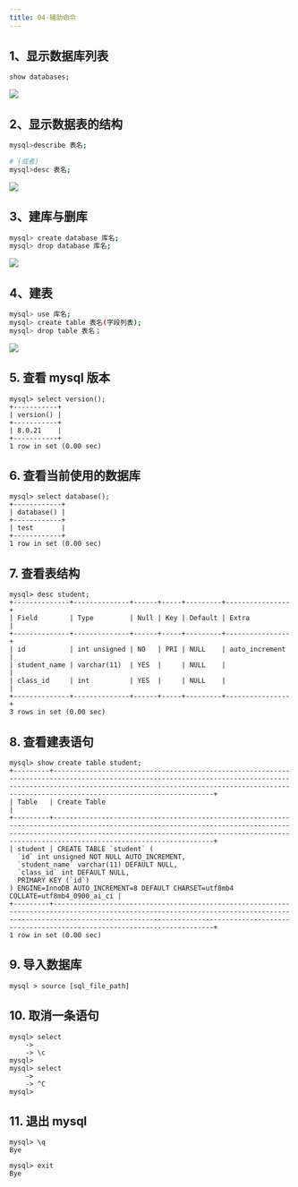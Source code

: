 ```yaml
---
title: 04-辅助命令
---
```


## 1、显示数据库列表

```bash
show databases;
```

![](http://s3.airtlab.com/mysql/20220522215927.png)

## 2、显示数据表的结构

```bash
mysql>describe 表名;

# (或者)
mysql>desc 表名;
```

![](http://s3.airtlab.com/mysql/20220522220033.png)

## 3、建库与删库

```bash
mysql> create database 库名;
mysql> drop database 库名;
```

![](http://s3.airtlab.com/mysql/20220522220055.png)

## 4、建表

```bash
mysql> use 库名;
mysql> create table 表名(字段列表);
mysql> drop table 表名；
```

![](http://s3.airtlab.com/mysql/20220522220206.png)

## 5. 查看 mysql 版本

    mysql> select version();
    +-----------+
    | version() |
    +-----------+
    | 8.0.21    |
    +-----------+
    1 row in set (0.00 sec)

## 6. 查看当前使用的数据库

    mysql> select database();
    +------------+
    | database() |
    +------------+
    | test       |
    +------------+
    1 row in set (0.00 sec)

## 7. 查看表结构

    mysql> desc student;
    +--------------+--------------+------+-----+---------+----------------+
    | Field        | Type         | Null | Key | Default | Extra          |
    +--------------+--------------+------+-----+---------+----------------+
    | id           | int unsigned | NO   | PRI | NULL    | auto_increment |
    | student_name | varchar(11)  | YES  |     | NULL    |                |
    | class_id     | int          | YES  |     | NULL    |                |
    +--------------+--------------+------+-----+---------+----------------+
    3 rows in set (0.00 sec)

## 8. 查看建表语句

    mysql> show create table student;
    +---------+----------------------------------------------------------------------------------------------------------------------------------------------------------------------------------------------------------------------------------------------------------+
    | Table   | Create Table                                                                                                                                                                                                                                             |
    +---------+----------------------------------------------------------------------------------------------------------------------------------------------------------------------------------------------------------------------------------------------------------+
    | student | CREATE TABLE `student` (
      `id` int unsigned NOT NULL AUTO_INCREMENT,
      `student_name` varchar(11) DEFAULT NULL,
      `class_id` int DEFAULT NULL,
      PRIMARY KEY (`id`)
    ) ENGINE=InnoDB AUTO_INCREMENT=8 DEFAULT CHARSET=utf8mb4 COLLATE=utf8mb4_0900_ai_ci |
    +---------+----------------------------------------------------------------------------------------------------------------------------------------------------------------------------------------------------------------------------------------------------------+
    1 row in set (0.00 sec)

## 9. 导入数据库

    mysql > source [sql_file_path]

## 10. 取消一条语句

    mysql> select 
        -> 
        -> \c
    mysql> 
    mysql> select 
        -> 
        -> ^C
    mysql>

## 11. 退出 mysql

    mysql> \q
    Bye

    mysql> exit
    Bye
